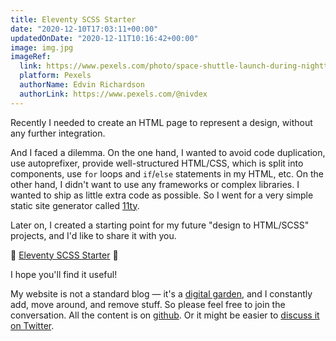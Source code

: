 ```yaml
---
title: Eleventy SCSS Starter
date: "2020-12-10T17:03:11+00:00"
updatedOnDate: "2020-12-11T10:16:42+00:00"
image: img.jpg
imageRef:
  link: https://www.pexels.com/photo/space-shuttle-launch-during-nighttime-796206/
  platform: Pexels
  authorName: Edvin Richardson
  authorLink: https://www.pexels.com/@nivdex
---
```


Recently I needed to create an HTML page to represent a design, without any further integration.

And I faced a dilemma. On the one hand, I wanted to avoid code duplication, use autoprefixer, provide well-structured HTML/CSS, which is split into components, use `for` loops and `if`/`else` statements in my HTML, etc. On the other hand, I didn't want to use any frameworks or complex libraries. I wanted to ship as little extra code as possible. So I went for a very simple static site generator called [11ty](https://www.11ty.dev/).

Later on, I created a starting point for my future "design to HTML/SCSS" projects, and I'd like to share it with you.

🚀 [Eleventy SCSS Starter](https://github.com/1itvinka/11ty-scss-starter) 🚀

I hope you'll find it useful!

<section  class="separator"><em></em><em></em><em></em></section>

My website is not a standard blog — it's a [digital garden](https://anastasiya.dev/why-digital-garden/), and I constantly add, move around, and remove stuff. So please feel free to join the conversation. All the content is on [github](https://github.com/1itvinka/anastasiya.dev/tree/master/content/blog). Or it might be easier to [discuss it on Twitter](https://mobile.twitter.com/search?q=https://anastasiya.dev/eleventy-scss-starter/).
